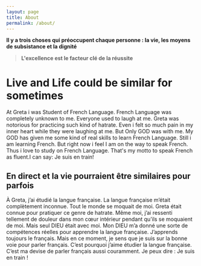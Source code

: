 ```yaml
---
layout: page
title: About
permalink: /about/
---
```



 **Il y a trois choses qui préoccupent chaque personne : la vie, les moyens de subsistance et la dignité**

 

 > **L'excellence est le facteur clé de la réussite**

# Live and Life could be similar for sometimes

At Greta i was Student of French Language. French Language was completely unknown to me. Everyone used to laugh at me. Greta was notorious for practicing such kind of hatrate. Even i felt so much pain in my inner heart while they were laughing at me. But Only GOD was with me. My GOD has given me some kind of real skills to learn French Language. Still i am learning French. But right now i feel I am on the way to speak French. Thus i love to study on French Language. That's my motto to speak French as fluent.I can say: Je suis en train! 


## En direct et la vie pourraient être similaires pour parfois

À Greta, j’ai étudié la langue française. La langue française m’était complètement inconnue. Tout le monde se moquait de moi. Greta était connue pour pratiquer ce genre de hatrate. Même moi, j’ai ressenti tellement de douleur dans mon cœur intérieur pendant qu’ils se moquaient de moi. Mais seul DIEU était avec moi. Mon DIEU m’a donné une sorte de compétences réelles pour apprendre la langue française. J’apprends toujours le français. Mais en ce moment, je sens que je suis sur la bonne voie pour parler français. C’est pourquoi j’aime étudier la langue française. 
C’est ma devise de parler français aussi couramment. Je peux dire : Je suis en train !




